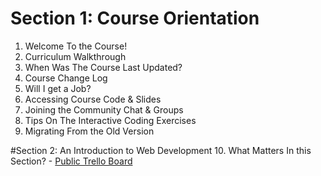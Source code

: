 # Section 1: Course Orientation
  1. Welcome To the Course!
  2. Curriculum Walkthrough
  3. When Was The Course Last Updated?
  4. Course Change Log
  5. Will I get a Job?
  6. Accessing Course Code & Slides
  7. Joining the Community Chat & Groups
  8. Tips On The Interactive Coding Exercises
  9. Migrating From the Old Version

#Section 2: An Introduction to Web Development
  10. What Matters In this Section? 
    - [Public Trello Board](https://trello.com/b/0PVRE1XQ/web-developer-bootcamp) 
